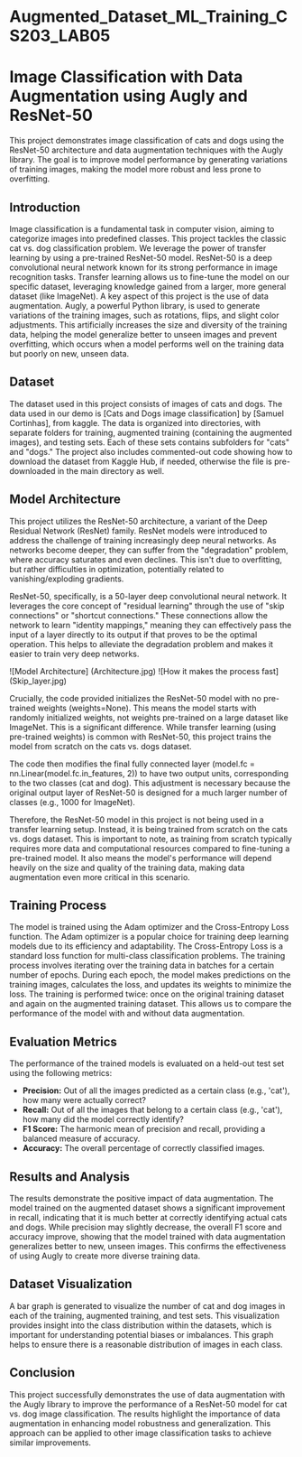 # Augmented_Dataset_ML_Training_CS203_LAB05
# Image Classification with Data Augmentation using Augly and ResNet-50

This project demonstrates image classification of cats and dogs using the ResNet-50 architecture and data augmentation techniques with the Augly library. The goal is to improve model performance by generating variations of training images, making the model more robust and less prone to overfitting.

## Introduction

Image classification is a fundamental task in computer vision, aiming to categorize images into predefined classes.  This project tackles the classic cat vs. dog classification problem.  We leverage the power of transfer learning by using a pre-trained ResNet-50 model. ResNet-50 is a deep convolutional neural network known for its strong performance in image recognition tasks.  Transfer learning allows us to fine-tune the model on our specific dataset, leveraging knowledge gained from a larger, more general dataset (like ImageNet).  A key aspect of this project is the use of data augmentation. Augly, a powerful Python library, is used to generate variations of the training images, such as rotations, flips, and slight color adjustments. This artificially increases the size and diversity of the training data, helping the model generalize better to unseen images and prevent overfitting, which occurs when a model performs well on the training data but poorly on new, unseen data.

## Dataset

The dataset used in this project consists of images of cats and dogs. The data used in our demo is [Cats and Dogs image classification] by [Samuel Cortinhas], from kaggle. The data is organized into directories, with separate folders for training, augmented training (containing the augmented images), and testing sets. Each of these sets contains subfolders for "cats" and "dogs." The project also includes commented-out code showing how to download the dataset from Kaggle Hub, if needed, otherwise the file is pre-downloaded in the main directory as well.


## Model Architecture

This project utilizes the ResNet-50 architecture, a variant of the Deep Residual Network (ResNet) family. ResNet models were introduced to address the challenge of training increasingly deep neural networks.  As networks become deeper, they can suffer from the "degradation" problem, where accuracy saturates and even declines. This isn't due to overfitting, but rather difficulties in optimization, potentially related to vanishing/exploding gradients.

ResNet-50, specifically, is a 50-layer deep convolutional neural network. It leverages the core concept of "residual learning" through the use of "skip connections" or "shortcut connections." These connections allow the network to learn "identity mappings," meaning they can effectively pass the input of a layer directly to its output if that proves to be the optimal operation.  This helps to alleviate the degradation problem and makes it easier to train very deep networks.

![Model Architecture] (Architecture.jpg)
![How it makes the process fast] (Skip_layer.jpg)

Crucially, the code provided initializes the ResNet-50 model with no pre-trained weights (weights=None). This means the model starts with randomly initialized weights, not weights pre-trained on a large dataset like ImageNet.  This is a significant difference.  While transfer learning (using pre-trained weights) is common with ResNet-50, this project trains the model from scratch on the cats vs. dogs dataset.

The code then modifies the final fully connected layer (model.fc = nn.Linear(model.fc.in_features, 2)) to have two output units, corresponding to the two classes (cat and dog).  This adjustment is necessary because the original output layer of ResNet-50 is designed for a much larger number of classes (e.g., 1000 for ImageNet).

Therefore, the ResNet-50 model in this project is not being used in a transfer learning setup. Instead, it is being trained from scratch on the cats vs. dogs dataset.  This is important to note, as training from scratch typically requires more data and computational resources compared to fine-tuning a pre-trained model.  It also means the model's performance will depend heavily on the size and quality of the training data, making data augmentation even more critical in this scenario.


## Training Process

The model is trained using the Adam optimizer and the Cross-Entropy Loss function.  The Adam optimizer is a popular choice for training deep learning models due to its efficiency and adaptability. The Cross-Entropy Loss is a standard loss function for multi-class classification problems.  The training process involves iterating over the training data in batches for a certain number of epochs.  During each epoch, the model makes predictions on the training images, calculates the loss, and updates its weights to minimize the loss.  The training is performed twice: once on the original training dataset and again on the augmented training dataset.  This allows us to compare the performance of the model with and without data augmentation.

## Evaluation Metrics

The performance of the trained models is evaluated on a held-out test set using the following metrics:

*   **Precision:**  Out of all the images predicted as a certain class (e.g., 'cat'), how many were actually correct?
*   **Recall:** Out of all the images that belong to a certain class (e.g., 'cat'), how many did the model correctly identify?
*   **F1 Score:** The harmonic mean of precision and recall, providing a balanced measure of accuracy.
*   **Accuracy:** The overall percentage of correctly classified images.

## Results and Analysis

The results demonstrate the positive impact of data augmentation. The model trained on the augmented dataset shows a significant improvement in recall, indicating that it is much better at correctly identifying actual cats and dogs.  While precision may slightly decrease, the overall F1 score and accuracy improve, showing that the model trained with data augmentation generalizes better to new, unseen images.  This confirms the effectiveness of using Augly to create more diverse training data.

## Dataset Visualization

A bar graph is generated to visualize the number of cat and dog images in each of the training, augmented training, and test sets. This visualization provides insight into the class distribution within the datasets, which is important for understanding potential biases or imbalances.  This graph helps to ensure there is a reasonable distribution of images in each class.

## Conclusion

This project successfully demonstrates the use of data augmentation with the Augly library to improve the performance of a ResNet-50 model for cat vs. dog image classification.  The results highlight the importance of data augmentation in enhancing model robustness and generalization.  This approach can be applied to other image classification tasks to achieve similar improvements.
